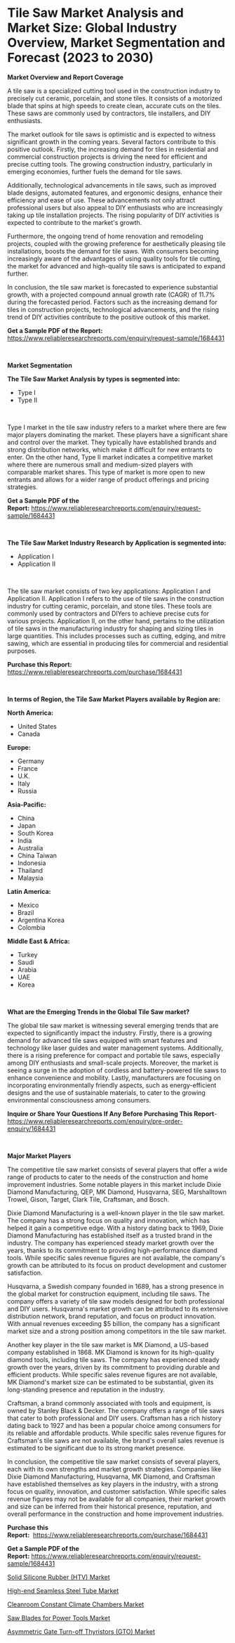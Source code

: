 <p><h1>Tile Saw Market Analysis and Market Size: Global Industry Overview, Market Segmentation and Forecast (2023 to 2030)</h1></p><p><strong>Market Overview and Report Coverage</strong></p>
<p><p>A tile saw is a specialized cutting tool used in the construction industry to precisely cut ceramic, porcelain, and stone tiles. It consists of a motorized blade that spins at high speeds to create clean, accurate cuts on the tiles. These saws are commonly used by contractors, tile installers, and DIY enthusiasts.</p><p>The market outlook for tile saws is optimistic and is expected to witness significant growth in the coming years. Several factors contribute to this positive outlook. Firstly, the increasing demand for tiles in residential and commercial construction projects is driving the need for efficient and precise cutting tools. The growing construction industry, particularly in emerging economies, further fuels the demand for tile saws.</p><p>Additionally, technological advancements in tile saws, such as improved blade designs, automated features, and ergonomic designs, enhance their efficiency and ease of use. These advancements not only attract professional users but also appeal to DIY enthusiasts who are increasingly taking up tile installation projects. The rising popularity of DIY activities is expected to contribute to the market's growth.</p><p>Furthermore, the ongoing trend of home renovation and remodeling projects, coupled with the growing preference for aesthetically pleasing tile installations, boosts the demand for tile saws. With consumers becoming increasingly aware of the advantages of using quality tools for tile cutting, the market for advanced and high-quality tile saws is anticipated to expand further.</p><p>In conclusion, the tile saw market is forecasted to experience substantial growth, with a projected compound annual growth rate (CAGR) of 11.7% during the forecasted period. Factors such as the increasing demand for tiles in construction projects, technological advancements, and the rising trend of DIY activities contribute to the positive outlook of this market.</p></p>
<p><strong>Get a Sample PDF of the Report:</strong> <a href="https://www.reliableresearchreports.com/enquiry/request-sample/1684431">https://www.reliableresearchreports.com/enquiry/request-sample/1684431</a></p>
<p>&nbsp;</p>
<p><strong>Market Segmentation</strong></p>
<p><strong>The Tile Saw Market Analysis by types is segmented into:</strong></p>
<p><ul><li>Type I</li><li>Type II</li></ul></p>
<p>&nbsp;</p>
<p><p>Type I market in the tile saw industry refers to a market where there are few major players dominating the market. These players have a significant share and control over the market. They typically have established brands and strong distribution networks, which make it difficult for new entrants to enter. On the other hand, Type II market indicates a competitive market where there are numerous small and medium-sized players with comparable market shares. This type of market is more open to new entrants and allows for a wider range of product offerings and pricing strategies.</p></p>
<p><strong>Get a Sample PDF of the Report:</strong>&nbsp;<a href="https://www.reliableresearchreports.com/enquiry/request-sample/1684431">https://www.reliableresearchreports.com/enquiry/request-sample/1684431</a></p>
<p>&nbsp;</p>
<p><strong>The Tile Saw Market Industry Research by Application is segmented into:</strong></p>
<p><ul><li>Application I</li><li>Application II</li></ul></p>
<p>&nbsp;</p>
<p><p>The tile saw market consists of two key applications: Application I and Application II. Application I refers to the use of tile saws in the construction industry for cutting ceramic, porcelain, and stone tiles. These tools are commonly used by contractors and DIYers to achieve precise cuts for various projects. Application II, on the other hand, pertains to the utilization of tile saws in the manufacturing industry for shaping and sizing tiles in large quantities. This includes processes such as cutting, edging, and mitre sawing, which are essential in producing tiles for commercial and residential purposes.</p></p>
<p><strong>Purchase this Report:</strong>&nbsp; <a href="https://www.reliableresearchreports.com/purchase/1684431">https://www.reliableresearchreports.com/purchase/1684431</a></p>
<p>&nbsp;</p>
<p><strong>In terms of Region, the Tile Saw Market Players available by Region are:</strong></p>
<p>
    <p> <strong> North America: </strong>
        <ul>
            <li>United States</li>
            <li>Canada</li>
        </ul>
        </p> 
    <p> <strong> Europe: </strong>
        <ul>
            <li>Germany</li>
            <li>France</li>
            <li>U.K.</li>
            <li>Italy</li>
            <li>Russia</li>
        </ul>
        </p> 
    <p> <strong> Asia-Pacific: </strong>
        <ul>
            <li>China</li>
            <li>Japan</li>
            <li>South Korea</li>
            <li>India</li>
            <li>Australia</li>
            <li>China Taiwan</li>
            <li>Indonesia</li>
            <li>Thailand</li>
            <li>Malaysia</li>
        </ul>
        </p> 
    <p> <strong> Latin America: </strong>
        <ul>
            <li>Mexico</li>
            <li>Brazil</li>
            <li>Argentina Korea</li>
            <li>Colombia</li>
        </ul>
        </p> 
    <p> <strong> Middle East & Africa: </strong>
        <ul>
            <li>Turkey</li>
            <li>Saudi</li>
            <li>Arabia</li>
            <li>UAE</li>
            <li>Korea</li>
        </ul>
    </p>
    </p>
<p>&nbsp;</p>
<p><strong>What are the Emerging Trends in the Global Tile Saw market?</strong></p>
<p><p>The global tile saw market is witnessing several emerging trends that are expected to significantly impact the industry. Firstly, there is a growing demand for advanced tile saws equipped with smart features and technology like laser guides and water management systems. Additionally, there is a rising preference for compact and portable tile saws, especially among DIY enthusiasts and small-scale projects. Moreover, the market is seeing a surge in the adoption of cordless and battery-powered tile saws to enhance convenience and mobility. Lastly, manufacturers are focusing on incorporating environmentally friendly aspects, such as energy-efficient designs and the use of sustainable materials, to cater to the growing environmental consciousness among consumers.</p></p>
<p><strong>Inquire or Share Your Questions If Any Before Purchasing This Report</strong>- <a href="https://www.reliableresearchreports.com/enquiry/pre-order-enquiry/1684431">https://www.reliableresearchreports.com/enquiry/pre-order-enquiry/1684431</a></p>
<p>&nbsp;</p>
<p><strong>Major Market Players</strong></p>
<p><p>The competitive tile saw market consists of several players that offer a wide range of products to cater to the needs of the construction and home improvement industries. Some notable players in this market include Dixie Diamond Manufacturing, QEP, MK Diamond, Husqvarna, SEG, Marshalltown Trowel, Gison, Target, Clark Tile, Craftsman, and Bosch.</p><p>Dixie Diamond Manufacturing is a well-known player in the tile saw market. The company has a strong focus on quality and innovation, which has helped it gain a competitive edge. With a history dating back to 1969, Dixie Diamond Manufacturing has established itself as a trusted brand in the industry. The company has experienced steady market growth over the years, thanks to its commitment to providing high-performance diamond tools. While specific sales revenue figures are not available, the company's growth can be attributed to its focus on product development and customer satisfaction.</p><p>Husqvarna, a Swedish company founded in 1689, has a strong presence in the global market for construction equipment, including tile saws. The company offers a variety of tile saw models designed for both professional and DIY users. Husqvarna's market growth can be attributed to its extensive distribution network, brand reputation, and focus on product innovation. With annual revenues exceeding $5 billion, the company has a significant market size and a strong position among competitors in the tile saw market.</p><p>Another key player in the tile saw market is MK Diamond, a US-based company established in 1868. MK Diamond is known for its high-quality diamond tools, including tile saws. The company has experienced steady growth over the years, driven by its commitment to providing durable and efficient products. While specific sales revenue figures are not available, MK Diamond's market size can be estimated to be substantial, given its long-standing presence and reputation in the industry.</p><p>Craftsman, a brand commonly associated with tools and equipment, is owned by Stanley Black & Decker. The company offers a range of tile saws that cater to both professional and DIY users. Craftsman has a rich history dating back to 1927 and has been a popular choice among consumers for its reliable and affordable products. While specific sales revenue figures for Craftsman's tile saws are not available, the brand's overall sales revenue is estimated to be significant due to its strong market presence.</p><p>In conclusion, the competitive tile saw market consists of several players, each with its own strengths and market growth strategies. Companies like Dixie Diamond Manufacturing, Husqvarna, MK Diamond, and Craftsman have established themselves as key players in the industry, with a strong focus on quality, innovation, and customer satisfaction. While specific sales revenue figures may not be available for all companies, their market growth and size can be inferred from their historical presence, reputation, and overall performance in the construction and home improvement industries.</p></p>
<p><strong>Purchase this Report:</strong>&nbsp;&nbsp;<a href="https://www.reliableresearchreports.com/purchase/1684431">https://www.reliableresearchreports.com/purchase/1684431</a></p>
<p></p>
<p><strong>Get a Sample PDF of the Report:</strong>&nbsp;<a href="https://www.reliableresearchreports.com/enquiry/request-sample/1684431">https://www.reliableresearchreports.com/enquiry/request-sample/1684431</a></p>
<p><p><a href="https://medium.com/@gabriellemcgrath66/solid-silicone-rubber-htv-market-exploring-market-share-market-trends-and-future-growth-8a93f600cac0">Solid Silicone Rubber (HTV) Market</a></p><p><a href="https://github.com/RichRobinson5/Market-Research-Report-List-2/blob/main/high-end-seamless-steel-tube-market.md">High-end Seamless Steel Tube Market</a></p><p><a href="https://github.com/RoccoManning/Market-Research-Report-List-2/blob/main/cleanroom-constant-climate-chambers-market.md">Cleanroom Constant Climate Chambers Market</a></p><p><a href="https://www.linkedin.com/pulse/saw-blades-power-tools-market-insights-players-forecast-till/">Saw Blades for Power Tools Market</a></p><p><a href="https://medium.com/@carolclarkson766/asymmetric-gate-turn-off-thyristors-gto-market-competitive-analysis-market-trends-and-forecast-074d39e82799">Asymmetric Gate Turn-off Thyristors (GTO) Market</a></p></p>